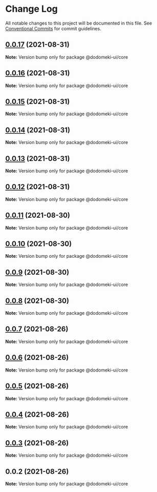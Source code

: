 # Change Log

All notable changes to this project will be documented in this file.
See [Conventional Commits](https://conventionalcommits.org) for commit guidelines.

## [0.0.17](https://github.com/tacigar/dodomeki-ui/compare/v0.0.16...v0.0.17) (2021-08-31)

**Note:** Version bump only for package @dodomeki-ui/core





## [0.0.16](https://github.com/tacigar/dodomeki-ui/compare/v0.0.15...v0.0.16) (2021-08-31)

**Note:** Version bump only for package @dodomeki-ui/core





## [0.0.15](https://github.com/tacigar/dodomeki-ui/compare/v0.0.14...v0.0.15) (2021-08-31)

**Note:** Version bump only for package @dodomeki-ui/core





## [0.0.14](https://github.com/tacigar/dodomeki-ui/compare/v0.0.13...v0.0.14) (2021-08-31)

**Note:** Version bump only for package @dodomeki-ui/core





## [0.0.13](https://github.com/tacigar/dodomeki-ui/compare/v0.0.12...v0.0.13) (2021-08-31)

**Note:** Version bump only for package @dodomeki-ui/core





## [0.0.12](https://github.com/tacigar/dodomeki-ui/compare/v0.0.11...v0.0.12) (2021-08-31)

**Note:** Version bump only for package @dodomeki-ui/core





## [0.0.11](https://github.com/tacigar/dodomeki-ui/compare/v0.0.10...v0.0.11) (2021-08-30)

**Note:** Version bump only for package @dodomeki-ui/core





## [0.0.10](https://github.com/tacigar/dodomeki-ui/compare/v0.0.9...v0.0.10) (2021-08-30)

**Note:** Version bump only for package @dodomeki-ui/core





## [0.0.9](https://github.com/tacigar/dodomeki-ui/compare/v0.0.8...v0.0.9) (2021-08-30)

**Note:** Version bump only for package @dodomeki-ui/core





## [0.0.8](https://github.com/tacigar/dodomeki-ui/compare/v0.0.7...v0.0.8) (2021-08-30)

**Note:** Version bump only for package @dodomeki-ui/core





## [0.0.7](https://github.com/tacigar/dodomeki-ui/compare/v0.0.5...v0.0.7) (2021-08-26)

**Note:** Version bump only for package @dodomeki-ui/core





## [0.0.6](https://github.com/tacigar/dodomeki-ui/compare/v0.0.5...v0.0.6) (2021-08-26)

**Note:** Version bump only for package @dodomeki-ui/core





## [0.0.5](https://github.com/tacigar/dodomeki-ui/compare/v0.0.4...v0.0.5) (2021-08-26)

**Note:** Version bump only for package @dodomeki-ui/core





## [0.0.4](https://github.com/tacigar/dodomeki-ui/compare/v0.0.3...v0.0.4) (2021-08-26)

**Note:** Version bump only for package @dodomeki-ui/core





## [0.0.3](https://github.com/tacigar/dodomeki-ui/compare/v0.0.2...v0.0.3) (2021-08-26)

**Note:** Version bump only for package @dodomeki-ui/core





## 0.0.2 (2021-08-26)

**Note:** Version bump only for package @dodomeki-ui/core
